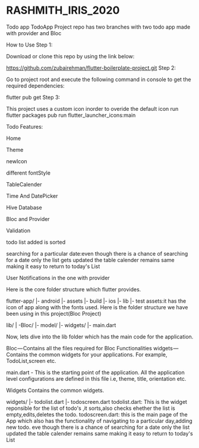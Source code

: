 # RASHMITH_IRIS_2020
Todo app
TodoApp Project
repo has two branches with two todo app made with provider and Bloc



How to Use
Step 1:

Download or clone this repo by using the link below:

https://github.com/zubairehman/flutter-boilerplate-project.git
Step 2:

Go to project root and execute the following command in console to get the required dependencies:

flutter pub get 
Step 3:

This project uses a custom icon inorder to overide the default icon run
flutter packages pub run flutter_launcher_icons:main





Todo Features:

Home

Theme

newIcon

different fontStyle

TableCalender

Time And DatePicker

Hive Database

Bloc and Provider

Validation

todo list added is sorted

searching for a particular date:even though there is a chance of searching for a date only the list gets updated the table calender remains same making it easy to return to today's List


User Notifications in the one with provider


Here is the core folder structure which flutter provides.

flutter-app/
|- android
|- assets
|- build
|- ios
|- lib
|- test
assets:it has the icon of app along with the fonts used.
Here is the folder structure we have been using in this project(Bloc Project)

lib/
| -Bloc/
|- model/
|- widgets/
|- main.dart

Now, lets dive into the lib folder which has the main code for the application.


Bloc — Contains all the files required for Bloc Functionalities
 widgets — Contains the common widgets for your applications. For example, TodoList,screen etc.

 main.dart - This is the starting point of the application. All the application level configurations are defined in this file i.e, theme, title, orientation etc.


Widgets
Contains the common widgets.

widgets/
|- todolist.dart
|- todoscreen.dart
todolist.dart: This is the widget reponsible for the list of todo's ,it sorts,also checks ehether the list is empty,edits,deletes the todo.
todoscreen.dart: this is the main page of the App which also has the functionality of navigating to a particular day,adding new todo.
eve though there is a chance of searching for a date only the list updated the table calender remains same making it easy to return to today's List


